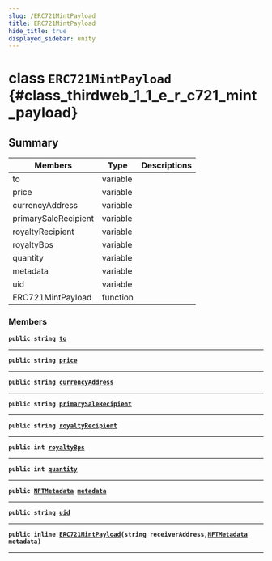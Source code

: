 ```yaml
---
slug: /ERC721MintPayload
title: ERC721MintPayload
hide_title: true
displayed_sidebar: unity
---
```


# class `ERC721MintPayload` {#class_thirdweb_1_1_e_r_c721_mint_payload}

## Summary

| Members              | Type     | Descriptions |
| -------------------- | -------- | ------------ |
| to                   | variable |              |
| price                | variable |              |
| currencyAddress      | variable |              |
| primarySaleRecipient | variable |              |
| royaltyRecipient     | variable |              |
| royaltyBps           | variable |              |
| quantity             | variable |              |
| metadata             | variable |              |
| uid                  | variable |              |
| ERC721MintPayload    | function |              |

### Members

**`public string `[`to`](#class_thirdweb_1_1_e_r_c721_mint_payload_1abba50928c7897ea225c843fe6e5434de)**

---

**`public string `[`price`](#class_thirdweb_1_1_e_r_c721_mint_payload_1a7d6391d10ac69dd604a27e38878a16d2)**

---

**`public string `[`currencyAddress`](#class_thirdweb_1_1_e_r_c721_mint_payload_1a3b6be76b481d28df27c24f44a2e43949)**

---

**`public string `[`primarySaleRecipient`](#class_thirdweb_1_1_e_r_c721_mint_payload_1a5fd0b98da24a114497102f3de7d0233f)**

---

**`public string `[`royaltyRecipient`](#class_thirdweb_1_1_e_r_c721_mint_payload_1a13d6c31920269b4dbf9439a4f2e68746)**

---

**`public int `[`royaltyBps`](#class_thirdweb_1_1_e_r_c721_mint_payload_1ace439515d9e3e9ca742489cc822ea3eb)**

---

**`public int `[`quantity`](#class_thirdweb_1_1_e_r_c721_mint_payload_1a28d439731bd6491f193e3897d26ee487)**

---

**`public `[`NFTMetadata`](docs/unity/NFTMetadata.md#struct_thirdweb_1_1_n_f_t_metadata)` `[`metadata`](#class_thirdweb_1_1_e_r_c721_mint_payload_1aca1efe986d654ffd5a6d6ac2bc68d6c9)**

---

**`public string `[`uid`](#class_thirdweb_1_1_e_r_c721_mint_payload_1a47f43f69fe7f9ac63c3538c0e27e2fef)**

---

**`public inline `[`ERC721MintPayload`](#class_thirdweb_1_1_e_r_c721_mint_payload_1a64e110ab39985d86be3f8e41a9c4657e)`(string receiverAddress,`[`NFTMetadata`](docs/unity/NFTMetadata.md#struct_thirdweb_1_1_n_f_t_metadata)` metadata)`**

---
